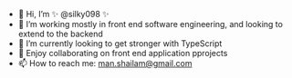 - 👋 Hi, I’m ✨ @silky098 ✨ 
- 👀 I’m working mostly in front end software engineering, and looking to extend to the backend
- 🌱 I’m currently looking to get stronger with TypeScript
- 💞️ Enjoy collaborating on front end application pprojects
- 📫 How to reach me: man.shailam@gmail.com

<!---
silky098/silky098 is a ✨ special ✨ repository because its `README.md` (this file) appears on your GitHub profile.
You can click the Preview link to take a look at your changes.
--->
